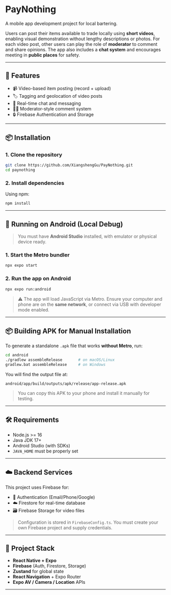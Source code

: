 # PayNothing

A mobile app development project for local bartering.

Users can post their items available to trade locally using **short videos**, enabling visual demonstration without lengthy descriptions or photos. For each video post, other users can play the role of **moderator** to comment and share opinions. The app also includes a **chat system** and encourages meeting in **public places** for safety.

---

## 🚀 Features

- 📹 Video-based item posting (record + upload)
- 🏷️ Tagging and geolocation of video posts
- 💬 Real-time chat and messaging
- 🧑‍⚖️ Moderator-style comment system
- 🔒 Firebase Authentication and Storage

---

## 📦 Installation

### 1. Clone the repository

```bash
git clone https://github.com/XiangshengGu/PayNothing.git
cd paynothing
```

### 2. Install dependencies

Using npm:

```bash
npm install
```

---

## 📱 Running on Android (Local Debug)

> You must have **Android Studio** installed, with emulator or physical device ready.

### 1. Start the Metro bundler

```bash
npx expo start
```

### 2. Run the app on Android

```bash
npx expo run:android
```

> ⚠️ The app will load JavaScript via Metro. Ensure your computer and phone are on the **same network**, or connect via USB with developer mode enabled.

---

## 📦 Building APK for Manual Installation

To generate a standalone `.apk` file that works **without Metro**, run:

```bash
cd android
./gradlew assembleRelease       # on macOS/Linux
gradlew.bat assembleRelease     # on Windows
```

You will find the output file at:

```
android/app/build/outputs/apk/release/app-release.apk
```

> You can copy this APK to your phone and install it manually for testing.

---

## 🛠️ Requirements

- Node.js >= 16
- Java JDK 17+
- Android Studio (with SDKs)
- `JAVA_HOME` must be properly set

---

## ☁️ Backend Services

This project uses Firebase for:

- 🔐 Authentication (Email/Phone/Google)
- ☁️ Firestore for real-time database
- 🗃️ Firebase Storage for video files

> Configuration is stored in `FirebaseConfig.ts`. You must create your own Firebase project and supply credentials.

---

## 📍 Project Stack

- **React Native + Expo**
- **Firebase** (Auth, Firestore, Storage)
- **Zustand** for global state
- **React Navigation** + Expo Router
- **Expo AV / Camera / Location** APIs

---